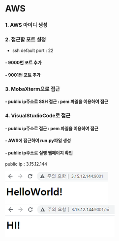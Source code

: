 # AWS

### 1. AWS 아이디 생성

### 2. 접근할 포트 설정
 - ssh default port : 22
#### - 9000번 포트 추가
#### - 9001번 포트 추가

### 3. MobaXterm으로 접근
#### - public ip주소로 SSH 접근 : pem 파일을 이용하여 접근

### 4. VisualStudioCode로 접근
#### - public ip주소로 접근 : pem 파일을 이용하여 접근
#### - AWS에 접근하여 run.py파일 생성
#### - public ip주소로 실행 웹페이지 확인

public ip : 3.15.12.144

<img src="https://github.com/MinseongS/AWS/blob/main/image/helloworld.PNG">
<img src="https://github.com/MinseongS/AWS/blob/main/image/hi.PNG">
